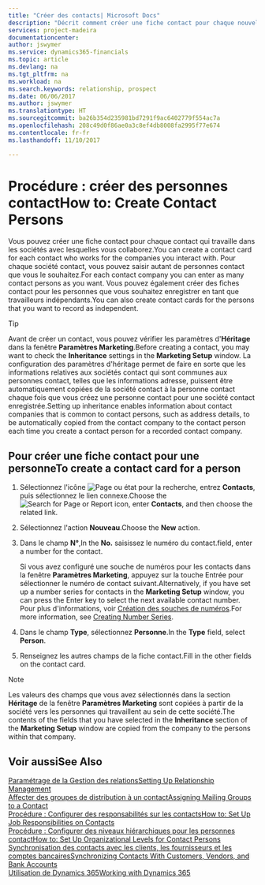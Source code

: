```yaml
---
title: "Créer des contacts| Microsoft Docs"
description: "Décrit comment créer une fiche contact pour chaque nouvelle personne ou nouveau prospect avec lequel vous collaborez ou entretenez des relations professionnelles."
services: project-madeira
documentationcenter: 
author: jswymer
ms.service: dynamics365-financials
ms.topic: article
ms.devlang: na
ms.tgt_pltfrm: na
ms.workload: na
ms.search.keywords: relationship, prospect
ms.date: 06/06/2017
ms.author: jswymer
ms.translationtype: HT
ms.sourcegitcommit: ba26b354d235981bd7291f9ac6402779f554ac7a
ms.openlocfilehash: 208c49d0f86ae0a3c8ef4db8008fa2995f77e674
ms.contentlocale: fr-fr
ms.lasthandoff: 11/10/2017

---
```

# <a name="how-to-create-contact-persons"></a><span data-ttu-id="47ead-103">Procédure : créer des personnes contact</span><span class="sxs-lookup"><span data-stu-id="47ead-103">How to: Create Contact Persons</span></span>
<span data-ttu-id="47ead-104">Vous pouvez créer une fiche contact pour chaque contact qui travaille dans les sociétés avec lesquelles vous collaborez.</span><span class="sxs-lookup"><span data-stu-id="47ead-104">You can create a contact card for each contact who works for the companies you interact with.</span></span> <span data-ttu-id="47ead-105">Pour chaque société contact, vous pouvez saisir autant de personnes contact que vous le souhaitez.</span><span class="sxs-lookup"><span data-stu-id="47ead-105">For each contact company you can enter as many contact persons as you want.</span></span> <span data-ttu-id="47ead-106">Vous pouvez également créer des fiches contact pour les personnes que vous souhaitez enregistrer en tant que travailleurs indépendants.</span><span class="sxs-lookup"><span data-stu-id="47ead-106">You can also create contact cards for the persons that you want to record as independent.</span></span>

> [!TIP]  
>   <span data-ttu-id="47ead-107">Avant de créer un contact, vous pouvez vérifier les paramètres d'**Héritage** dans la fenêtre **Paramètres Marketing**.</span><span class="sxs-lookup"><span data-stu-id="47ead-107">Before creating a contact, you may want to check the **Inheritance** settings in the **Marketing Setup** window.</span></span> <span data-ttu-id="47ead-108">La configuration des paramètres d'héritage permet de faire en sorte que les informations relatives aux sociétés contact qui sont communes aux personnes contact, telles que les informations adresse, puissent être automatiquement copiées de la société contact à la personne contact chaque fois que vous créez une personne contact pour une société contact enregistrée.</span><span class="sxs-lookup"><span data-stu-id="47ead-108">Setting up inheritance enables information about contact companies that is common to contact persons, such as address details, to be automatically copied from the contact company to the contact person each time you create a contact person for a recorded contact company.</span></span>

## <a name="to-create-a-contact-card-for-a-person"></a><span data-ttu-id="47ead-109">Pour créer une fiche contact pour une personne</span><span class="sxs-lookup"><span data-stu-id="47ead-109">To create a contact card for a person</span></span>
1. <span data-ttu-id="47ead-110">Sélectionnez l'icône ![Page ou état pour la recherche](media/ui-search/search_small.png "Page ou état pour la recherche"), entrez **Contacts**, puis sélectionnez le lien connexe.</span><span class="sxs-lookup"><span data-stu-id="47ead-110">Choose the ![Search for Page or Report](media/ui-search/search_small.png "Search for Page or Report icon") icon, enter **Contacts**, and then choose the related link.</span></span>
2. <span data-ttu-id="47ead-111">Sélectionnez l'action **Nouveau**.</span><span class="sxs-lookup"><span data-stu-id="47ead-111">Choose the **New** action.</span></span>
3. <span data-ttu-id="47ead-112">Dans le champ **N°**,</span><span class="sxs-lookup"><span data-stu-id="47ead-112">In the **No.**</span></span> <span data-ttu-id="47ead-113">saisissez le numéro du contact.</span><span class="sxs-lookup"><span data-stu-id="47ead-113">field, enter a number for the contact.</span></span>

    <span data-ttu-id="47ead-114">Si vous avez configuré une souche de numéros pour les contacts dans la fenêtre **Paramètres Marketing**, appuyez sur la touche Entrée pour sélectionner le numéro de contact suivant.</span><span class="sxs-lookup"><span data-stu-id="47ead-114">Alternatively, if you have set up a number series for contacts in the **Marketing Setup** window, you can press the Enter key to select the next available contact number.</span></span> <span data-ttu-id="47ead-115">Pour plus d'informations, voir [Création des souches de numéros](ui-create-number-series.md).</span><span class="sxs-lookup"><span data-stu-id="47ead-115">For more information, see [Creating Number Series](ui-create-number-series.md).</span></span>
4. <span data-ttu-id="47ead-116">Dans le champ **Type**, sélectionnez **Personne**.</span><span class="sxs-lookup"><span data-stu-id="47ead-116">In the **Type** field, select **Person**.</span></span>
5. <span data-ttu-id="47ead-117">Renseignez les autres champs de la fiche contact.</span><span class="sxs-lookup"><span data-stu-id="47ead-117">Fill in the other fields on the contact card.</span></span>

> [!NOTE]  
>   <span data-ttu-id="47ead-118">Les valeurs des champs que vous avez sélectionnés dans la section **Héritage** de la fenêtre **Paramètres Marketing** sont copiées à partir de la société vers les personnes qui travaillent au sein de cette société.</span><span class="sxs-lookup"><span data-stu-id="47ead-118">The contents of the fields that you have selected in the **Inheritance** section of the **Marketing Setup** window are copied from the company to the persons within that company.</span></span>

## <a name="see-also"></a><span data-ttu-id="47ead-119">Voir aussi</span><span class="sxs-lookup"><span data-stu-id="47ead-119">See Also</span></span>
[<span data-ttu-id="47ead-120">Paramétrage de la Gestion des relations</span><span class="sxs-lookup"><span data-stu-id="47ead-120">Setting Up Relationship Management</span></span>](marketing-setup-marketing.md)  
[<span data-ttu-id="47ead-121">Affecter des groupes de distribution à un contact</span><span class="sxs-lookup"><span data-stu-id="47ead-121">Assigning Mailing Groups to a Contact</span></span>](marketing-mailing-groups.md#AssignMailGroupContact)  
[<span data-ttu-id="47ead-122">Procédure : Configurer des responsabilités sur les contacts</span><span class="sxs-lookup"><span data-stu-id="47ead-122">How to: Set Up Job Responsibilities on Contacts</span></span>](marketing-job-responsibilities.md)  
[<span data-ttu-id="47ead-123">Procédure : Configurer des niveaux hiérarchiques pour les personnes contact</span><span class="sxs-lookup"><span data-stu-id="47ead-123">How to: Set Up Organizational Levels for Contact Persons</span></span>](marketing-organizational-levels.md)  
[<span data-ttu-id="47ead-124">Synchronisation des contacts avec les clients, les fournisseurs et les comptes bancaires</span><span class="sxs-lookup"><span data-stu-id="47ead-124">Synchronizing Contacts With Customers, Vendors, and Bank Accounts</span></span>](marketing-synchronize-contacts-customers-vendors-bank-accounts.md)  
[<span data-ttu-id="47ead-125">Utilisation de Dynamics 365</span><span class="sxs-lookup"><span data-stu-id="47ead-125">Working with Dynamics 365</span></span>](ui-work-product.md)  

